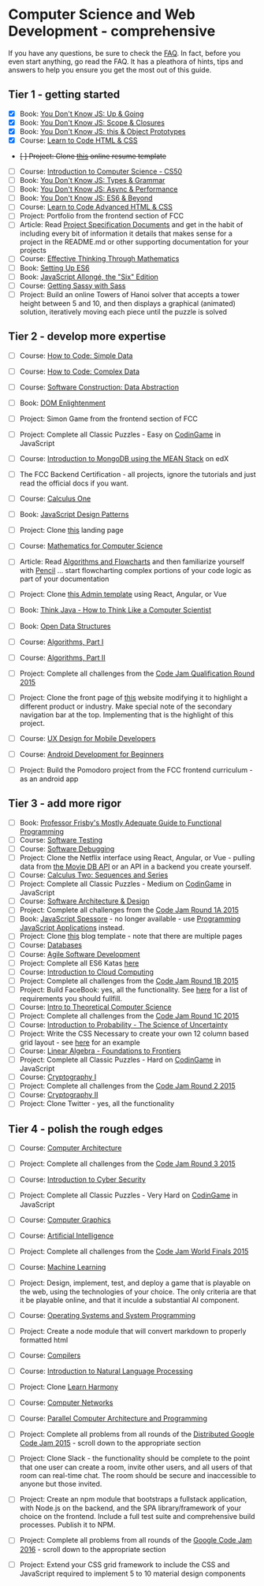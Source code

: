 # Computer Science and Web Development - comprehensive

If you have any questions, be sure to check the [FAQ](./faq). In fact, before you even start anything, go read the FAQ. 
It has a pleathora of hints, tips and answers to help you ensure you get the most out of this guide.

## Tier 1 - getting started
- [x]  Book: [You Don't Know JS: Up & Going](https://github.com/getify/You-Dont-Know-JS/blob/master/up%20&%20going/README.md#you-dont-know-js-up--going)    
- [x]  Book: [You Don't Know JS: Scope & Closures](https://github.com/getify/You-Dont-Know-JS/blob/master/scope%20&%20closures/README.md#you-dont-know-js-scope--closures)  
- [x]  Book: [You Don't Know JS: this & Object Prototypes](https://github.com/getify/You-Dont-Know-JS/blob/master/this%20&%20object%20prototypes/README.md#you-dont-know-js-this--object-prototypes)     
- [x]  Course: [Learn to Code HTML & CSS](http://learn.shayhowe.com/html-css/)    
- ~~[ ]  Project: Clone [this](https://creativemarket.com/ikonome/686585-Material-Resume-Blue/screenshots/#screenshot2) online resume template~~ 
- [ ]  Course: [Introduction to Computer Science - CS50](https://www.edx.org/course/introduction-computer-science-harvardx-cs50x#!)
- [ ]  Book: [You Don't Know JS: Types & Grammar](https://github.com/getify/You-Dont-Know-JS/blob/master/types%20&%20grammar/README.md#you-dont-know-js-types--grammar)   
- [ ]  Book: [You Don't Know JS: Async & Performance](https://github.com/getify/You-Dont-Know-JS/blob/master/async%20&%20performance/README.md#you-dont-know-js-async--performance)   
- [ ]  Book: [You Don't Know JS: ES6 & Beyond](https://github.com/getify/You-Dont-Know-JS/blob/master/es6%20&%20beyond/README.md#you-dont-know-js-es6--beyond)     
- [ ]  Course: [Learn to Code Advanced HTML & CSS](http://learn.shayhowe.com/advanced-html-css/)  
- [ ]  Project: Portfolio from the frontend section of FCC  
- [ ]  Article: Read [Project Specification Documents](http://www.pixelearth.net/pages/project-specification) and get in the habit of including every bit of information it details that makes sense for a project in the README.md or other supporting documentation for your projects 
- [ ]  Course: [Effective Thinking Through Mathematics](https://www.edx.org/course/effective-thinking-through-mathematics-utaustinx-ut-9-01x) 
- [ ]  Book: [Setting Up ES6](https://leanpub.com/setting-up-es6/read)    
- [ ]  Book: [JavaScript Allongé, the "Six" Edition](https://leanpub.com/javascriptallongesix)  
- [ ]  Course: [Getting Sassy with Sass](http://www.sassshop.com/#/)
- [ ]  Project: Build an online Towers of Hanoi solver that accepts a tower height between 5 and 10,  and then displays a graphical (animated) solution, iteratively moving each piece until the puzzle is solved

## Tier 2 - develop more expertise
- [ ]  Course: [How to Code: Simple Data](https://www.edx.org/course/how-code-simple-data-ubcx-htc1x)    
- [ ]  Course: [How to Code: Complex Data](https://www.edx.org/course/how-code-complex-data-ubcx-htc2x)    
- [ ]  Course: [Software Construction: Data Abstraction](https://www.edx.org/course/software-construction-data-abstraction-ubcx-softconst1x)
- [ ]  Book:  [DOM Enlightenment](http://domenlightenment.com/)    
- [ ]  Project:  Simon Game from the frontend section of FCC    
- [ ]  Project:  Complete all Classic Puzzles - Easy on [CodinGame](https://www.codingame.com/) in JavaScript        
- [ ]  Course:  [Introduction to MongoDB using the MEAN Stack](https://www.edx.org/course/introduction-mongodb-using-mean-stack-mongodbx-m101x-0) on edX    
- [ ]  The FCC Backend Certification - all projects, ignore the tutorials and just read the official docs if you want. 
- [ ]  Course: [Calculus One](https://www.coursera.org/learn/calculus1)    
- [ ]  Book:  [JavaScript Design Patterns](https://addyosmani.com/resources/essentialjsdesignpatterns/book/)
- [ ]  Project: Clone [this](https://blackrockdigital.github.io/startbootstrap-creative/) landing page  
- [ ]  Course: [Mathematics for Computer Science](https://ocw.mit.edu/courses/electrical-engineering-and-computer-science/6-042j-mathematics-for-computer-science-spring-2015/index.htm)
- [ ]  Article: Read [Algorithms and Flowcharts](http://www.academia.edu/7857144/ALGORITHMS_AND_FLOWCHARTS) and then familiarize yourself with [Pencil](http://pencil.evolus.vn/) ... start flowcharting complex portions of your code logic as part of your documentation       
- [ ]  Project:  Clone [this Admin template](http://rubix410.sketchpixy.com/ltr/dashboard) using React, Angular, or Vue
- [ ]  Book: [Think Java - How to Think Like a Computer Scientist](http://greenteapress.com/wp/think-java/) 
- [ ]  Book:  [Open Data Structures](http://www.aupress.ca/books/120226/ebook/99Z_Morin_2013-Open_Data_Structures.pdf)
- [ ]  Course: [Algorithms, Part I](https://www.coursera.org/learn/algorithms-part1)    
- [ ]  Course: [Algorithms, Part II](https://www.coursera.org/learn/algorithms-part2)
- [ ]  Project: Complete all challenges from the [Code Jam Qualification Round 2015](https://code.google.com/codejam/contest/6224486/dashboard)
- [ ]  Project: Clone the front page of [this](https://urbanarmorgear.com/) website modifying it to highlight a different product or industry. Make special note of the secondary navigation bar at the top. Implementing that is the highlight of this project.    
- [ ]  Course: [UX Design for Mobile Developers](https://www.udacity.com/course/ux-design-for-mobile-developers--ud849)  
- [ ]  Course: [Android Development for Beginners](https://www.udacity.com/course/android-development-for-beginners--ud837)    
- [ ]  Project: Build the Pomodoro project from the FCC frontend curriculum - as an android app



## Tier 3 - add more rigor
- [ ]  Book: [Professor Frisby's Mostly Adequate Guide to Functional Programming](https://www.gitbook.com/book/drboolean/mostly-adequate-guide/details)    
- [ ]  Course: [Software Testing](https://www.udacity.com/course/software-testing--cs258)    
- [ ]  Course: [Software Debugging](https://www.udacity.com/course/software-debugging--cs259)  
- [ ]  Project: Clone the Netflix interface using React, Angular, or Vue - pulling data from [the Movie DB API](https://www.themoviedb.org/documentation/api) or an API in a backend you create yourself.
- [ ]  Course: [Calculus Two: Sequences and Series](https://www.coursera.org/learn/advanced-calculus)    
- [ ]  Project: Complete all Classic Puzzles - Medium on [CodinGame](https://www.codingame.com/) in JavaScript    
- [ ]  Course: [Software Architecture & Design](https://www.udacity.com/course/software-architecture-design--ud821) 
- [ ]  Project: Complete all challenges from the [Code Jam Round 1A 2015](https://code.google.com/codejam/contest/4224486/dashboard) 
- [ ]  Book: [JavaScript Spessore](https://leanpub.com/javascript-spessore/read)  - no longer available - use [Programming JavaScript Applications](http://chimera.labs.oreilly.com/books/1234000000262/index.html) instead.
- [ ]  Project: Clone [this](https://blackrockdigital.github.io/startbootstrap-clean-blog/) blog template - note that there are multiple pages  
- [ ]  Course: [Databases](https://lagunita.stanford.edu/courses/DB/2014/SelfPaced/about)    
- [ ]  Course: [Agile Software Development](https://www.edx.org/course/agile-software-development-ethx-asd-1x)
- [ ]  Project: Complete all ES6 Katas [here](http://es6katas.org/)
- [ ]  Course: [Introduction to Cloud Computing](https://www.edx.org/course/introduction-cloud-computing-ieeex-cloudintro-x-0)   
- [ ]  Project: Complete all challenges from the [Code Jam Round 1B 2015](https://code.google.com/codejam/contest/8224486/dashboard)
- [ ]  Project: Build FaceBook:  yes, all the functionality. See [here](http://www.theodinproject.com/courses/ruby-on-rails/lessons/final-project) for a list of requirements you should fullfill.
- [ ]  Course: [Intro to Theoretical Computer Science](https://www.udacity.com/course/intro-to-theoretical-computer-science--cs313)   
- [ ]  Project: Complete all challenges from the [Code Jam Round 1C 2015](https://code.google.com/codejam/contest/4244486/dashboard)
- [ ]  Course: [Introduction to Probability - The Science of Uncertainty](https://www.edx.org/course/introduction-probability-science-mitx-6-041x-0)    
- [ ]  Project: Write the CSS Necessary to create your own 12 column based grid layout - see [here](http://960.gs/) for an example
- [ ]  Course: [Linear Algebra - Foundations to Frontiers](https://www.edx.org/course/linear-algebra-foundations-frontiers-utaustinx-ut-5-04x#!)   
- [ ]  Project: Complete all Classic Puzzles - Hard on [CodinGame](https://www.codingame.com/) in JavaScript    
- [ ]  Course: [Cryptography I](https://www.coursera.org/course/crypto)       
- [ ]  Project: Complete all challenges from the [Code Jam Round 2 2015](https://code.google.com/codejam/contest/8234486/dashboard)
- [ ]  Course: [Cryptography II](https://www.coursera.org/course/crypto2) 
- [ ]  Project: Clone Twitter - yes, all the functionality

## Tier 4 - polish the rough edges
- [ ]  Course: [Computer Architecture](https://www.coursera.org/course/comparch) 
- [ ]  Project: Complete all challenges from the [Code Jam Round 3 2015](https://code.google.com/codejam/contest/4254486/dashboard)
- [ ]  Course: [Introduction to Cyber Security](https://www.futurelearn.com/courses/introduction-to-cyber-security)   
- [ ]  Project: Complete all Classic Puzzles - Very Hard on [CodinGame](https://www.codingame.com/) in JavaScript     
- [ ]  Course: [Computer Graphics](https://www.edx.org/course/computer-graphics-uc-san-diegox-cse167x)    
- [ ]  Course: [Artificial Intelligence](https://www.edx.org/course/artificial-intelligence-uc-berkeleyx-cs188-1x#!)    
- [ ]  Project: Complete all challenges from the [Code Jam World Finals 2015](https://code.google.com/codejam/contest/5224486/dashboard)
- [ ]  Course: [Machine Learning](https://www.coursera.org/learn/machine-learning)  
- [ ]  Project: Design, implement, test, and deploy a game that is playable on the web, using the technologies of your choice. The only criteria are that it be playable online, and that it inculde a substantial AI component.
- [ ]  Course: [Operating Systems and System Programming](https://www.youtube.com/view_play_list?p=-XXv-cvA_iBDyz-ba4yDskqMDY6A1w_c)  
- [ ]  Project: Create a node module that will convert markdown to properly formatted html
- [ ]  Course: [Compilers](https://lagunita.stanford.edu/courses/Engineering/Compilers/Fall2014/about)    
- [ ]  Course: [Introduction to Natural Language Processing](https://www.coursera.org/learn/natural-language-processing)   
- [ ]  Project: Clone [Learn Harmony](http://learnharmony.org/#/?_k=0okjs7)      
- [ ]  Course: [Computer Networks](https://lagunita.stanford.edu/courses/Engineering/Networking-SP/SelfPaced/about)    
- [ ]  Course: [Parallel Computer Architecture and Programming](http://15418.courses.cs.cmu.edu/spring2016/home)    
- [ ]  Project: Complete all problems from all rounds of the [Distributed Google Code Jam 2015](https://code.google.com/codejam/contests.html) - scroll down to the appropriate section
- [ ]  Project: Clone Slack - the functionality should be complete to the point that one user can create a room, invite other users, and all users of that room can real-time chat. The room should be secure and inaccessible to anyone but those invited.
- [ ]  Project: Create an npm module that bootstraps a fullstack application, with Node.js on the backend, and the SPA library/framework of your choice on the frontend. Include a full test suite and comprehensive build processes. Publish it to NPM.
- [ ]  Project: Complete all problems from all rounds of the [Google Code Jam 2016](https://code.google.com/codejam/contests.html) - scroll down to the appropriate section
- [ ]  Project: Extend your CSS grid framework to include the CSS and JavaScript required to implement 5 to 10 material design components

